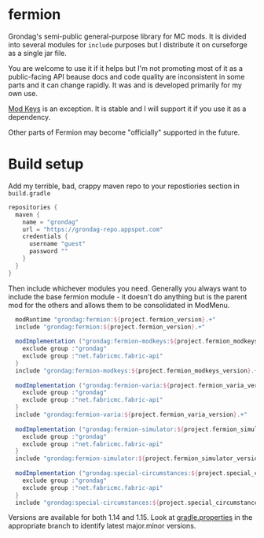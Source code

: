 # fermion
Grondag's semi-public general-purpose library for MC mods.  It is divided into several modules for `include` purposes but I distribute it on curseforge as a single jar file. 

You are welcome to use it if it helps but I'm not promoting most of it as a public-facing API beause docs and code quality are inconsistent in some parts and it can change rapidly.  It was and is developed primarily for my own use. 

[Mod Keys](https://github.com/grondag/fermion/wiki/Fermion-Modifier-Keys) is an exception. It is stable and I will support it if you use it as a dependency.

Other parts of Fermion may become "officially" supported in the future. 


# Build setup

Add my terrible, bad, crappy maven repo to your repostiories section in `build.gradle`

```gradle
repositories {
  maven {
    name = "grondag"
    url = "https://grondag-repo.appspot.com"
    credentials {
      username "guest"
      password ""
    }
  }
}
```

Then include whichever modules you need.  Generally you always want to include the base fermion module - it doesn't do anything but is the parent mod for the others and allows them to be consolidated in ModMenu.

```gradle
  modRuntime "grondag:fermion:${project.fermion_version}.+"
  include "grondag:fermion:${project.fermion_version}.+"
    
  modImplementation ("grondag:fermion-modkeys:${project.fermion_modkeys_version}.+") {
    exclude group :"grondag"
    exclude group :"net.fabricmc.fabric-api"
  }
  include "grondag:fermion-modkeys:${project.fermion_modkeys_version}.+"
    
  modImplementation ("grondag:fermion-varia:${project.fermion_varia_version}.+") {
    exclude group :"grondag"
    exclude group :"net.fabricmc.fabric-api"
  }
  include "grondag:fermion-varia:${project.fermion_varia_version}.+"
    
  modImplementation ("grondag:fermion-simulator:${project.fermion_simulator_version}.+") {
    exclude group :"grondag"
    exclude group :"net.fabricmc.fabric-api"
  }
  include "grondag:fermion-simulator:${project.fermion_simulator_version}.+"
    
  modImplementation ("grondag:special-circumstances:${project.special_circumstances_version}.+") {
    exclude group :"grondag"
    exclude group :"net.fabricmc.fabric-api"
  }
  include "grondag:special-circumstances:${project.special_circumstances_version}.+"
```

Versions are available for both 1.14 and 1.15. Look at [gradle.properties](https://github.com/grondag/fermion/blob/master/gradle.properties) in the appropriate branch to identify latest major.minor versions.
